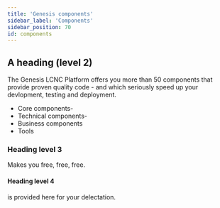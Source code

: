```yaml
---
title: 'Genesis components'
sidebar_label: 'Components'
sidebar_position: 70
id: components
---
```


## A heading (level 2)
The Genesis LCNC Platform offers you more than 50 components that provide proven quality code - and which seriously speed up your devlopment, testing and deployment.

- Core components- 
- Technical components-
- Business components
- Tools


### Heading level 3
Makes you free, free, free.

#### Heading level 4
is provided here for your delectation.

